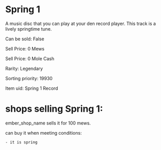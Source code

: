 # Spring 1

A music disc that you can play at your den record player. This track is a lively springtime tune.

Can be sold: False

Sell Price: 0 Mews

Sell Price: 0 Mole Cash

Rarity: Legendary

Sorting priority: 19930

Item uid: Spring 1 Record

# shops selling Spring 1:

ember_shop_name sells it for 100 mews.

  can buy it when meeting conditions: 

    - it is spring